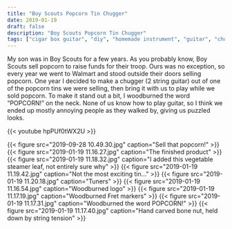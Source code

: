 ```yaml
---
title: "Boy Scouts Popcorn Tin Chugger"
date: 2019-01-19
draft: false
description: "Boy Scouts Popcorn Tin Chugger"
tags: ["cigar box guitar", "diy", "homemade instrument", "guitar", "chugger", "boy scouts"]
---
```

My son was in Boy Scouts for a few years. As you probably know, Boy Scouts sell popcorn to raise funds for their troop. Ours was no exception, so every year we went to Walmart and stood outside their doors selling popcorn. One year I decided to make a chugger (2 string guitar) out of one of the popcorn tins we were selling, then bring it with us to play while we sold popcorn. To make it stand out a bit, I woodburned the word “POPCORN!” on the neck. None of us know how to play guitar, so I think we ended up mostly annoying people as they walked by, giving us puzzled looks.

{{< youtube hpPUf0tWX2U >}}

{{< figure src="2019-09-28 10.49.30.jpg" caption="Sell that popcorn!" >}}
{{< figure src="2019-01-19 11.16.27.jpg" caption="The finished product" >}}
{{< figure src="2019-01-19 11.18.32.jpg" caption="I added this vegetable steamer leaf, not entirely sure why" >}}
{{< figure src="2019-01-19 11.19.42.jpg" caption="Not the most exciting tin…" >}}
{{< figure src="2019-01-19 11.20.18.jpg" caption="Tuners" >}}
{{< figure src="2019-01-19 11.16.54.jpg" caption="Woodburned logo" >}}
{{< figure src="2019-01-19 11.17.19.jpg" caption="Woodburned Fret markers" >}}
{{< figure src="2019-01-19 11.17.31.jpg" caption="Woodburned the word POPCORN!" >}}
{{< figure src="2019-01-19 11.17.40.jpg" caption="Hand carved bone nut, held down by string tension" >}}
